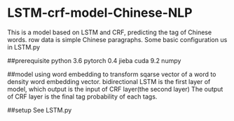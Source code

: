 # LSTM-crf-model-Chinese-NLP
This is a model based on LSTM and CRF, predicting the tag of Chinese words.
row data is simple Chinese paragraphs.
Some basic configuration us in LSTM.py

##prerequisite
python 3.6
pytorch 0.4
jieba
cuda 9.2
numpy

##model
using word embedding to transform sqarse vector of a word to density word embedding vector.
bidirectional LSTM is the first layer of model, which output is the input of CRF layer(the second layer)
The output of CRF layer is the final tag probability of each tags.

##setup
See LSTM.py 
